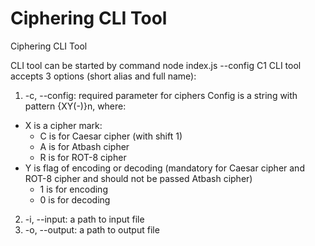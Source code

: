 # Ciphering CLI Tool
Ciphering CLI Tool

CLI tool can be started by command node index.js --config C1
CLI tool accepts 3 options (short alias and full name):
1. -c, --config: required parameter for ciphers Config is a string with pattern {XY(-)}n, where:
  - X is a cipher mark:
    - C is for Caesar cipher (with shift 1)
    - A is for Atbash cipher
    - R is for ROT-8 cipher
  - Y is flag of encoding or decoding (mandatory for Caesar cipher and ROT-8 cipher and should not be passed Atbash cipher)
    - 1 is for encoding
    - 0 is for decoding
2. -i, --input: a path to input file
3. -o, --output: a path to output file
